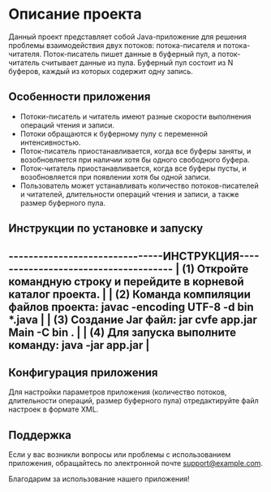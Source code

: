 # Описание проекта

Данный проект представляет собой Java-приложение для решения проблемы взаимодействия двух потоков: потока-писателя и потока-читателя. Поток-писатель пишет данные в буферный пул, а поток-читатель считывает данные из пула. Буферный пул состоит из N буферов, каждый из которых содержит одну запись.

## Особенности приложения

- Потоки-писатель и читатель имеют разные скорости выполнения операций чтения и записи.
- Потоки обращаются к буферному пулу с переменной интенсивностью.
- Поток-писатель приостанавливается, когда все буферы заняты, и возобновляется при наличии хотя бы одного свободного буфера.
- Поток-читатель приостанавливается, когда все буферы пусты, и возобновляется при появлении хотя бы одной записи.
- Пользователь может устанавливать количество потоков-писателей и читателей, длительности операций чтения и записи, а также размер буферного пула.

## Инструкции по установке и запуску

-------------------------------ИНСТРУКЦИЯ-------------------------------------
| (1) Откройте командную строку и перейдите в корневой каталог проекта.      |
| (2) Команда компиляции файлов проекта: javac -encoding UTF-8 -d bin *.java |
| (3) Создание Jar файл: jar cvfe app.jar Main -C bin .                      |
| (4) Для запуска выполните команду: java -jar app.jar                       |
------------------------------------------------------------------------------

## Конфигурация приложения

Для настройки параметров приложения (количество потоков, длительности операций, размер буферного пула) отредактируйте файл настроек в формате XML.

## Поддержка

Если у вас возникли вопросы или проблемы с использованием приложения, обращайтесь по электронной почте support@example.com.

Благодарим за использование нашего приложения!
